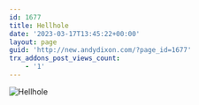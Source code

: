 ```yaml
---
id: 1677
title: Hellhole
date: '2023-03-17T13:45:22+00:00'
layout: page
guid: 'http://new.andydixon.com/?page_id=1677'
trx_addons_post_views_count:
    - '1'
---
```


![Hellhole](https://i0.wp.com/assets.g8x2.ldn.idrivee2-23.com/posters/Hellhole%2001.jpg?w=1200&ssl=1 "Hellhole")